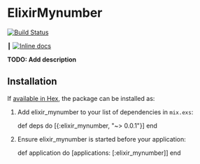 # ElixirMynumber

[![Build Status](https://travis-ci.org/cncgl/elixir_mynumber.svg?branch=master)](https://travis-ci.org/cncgl/elixir_mynumber)

┃ [![Inline docs](http://inch-ci.org/github/cncgl/elixir_mynumber.svg)](http://inch-ci.org/github/cncgl/elixir_mynumber)

**TODO: Add description**

## Installation

If [available in Hex](https://hex.pm/docs/publish), the package can be installed as:

  1. Add elixir_mynumber to your list of dependencies in `mix.exs`:

        def deps do
          [{:elixir_mynumber, "~> 0.0.1"}]
        end

  2. Ensure elixir_mynumber is started before your application:

        def application do
          [applications: [:elixir_mynumber]]
        end
